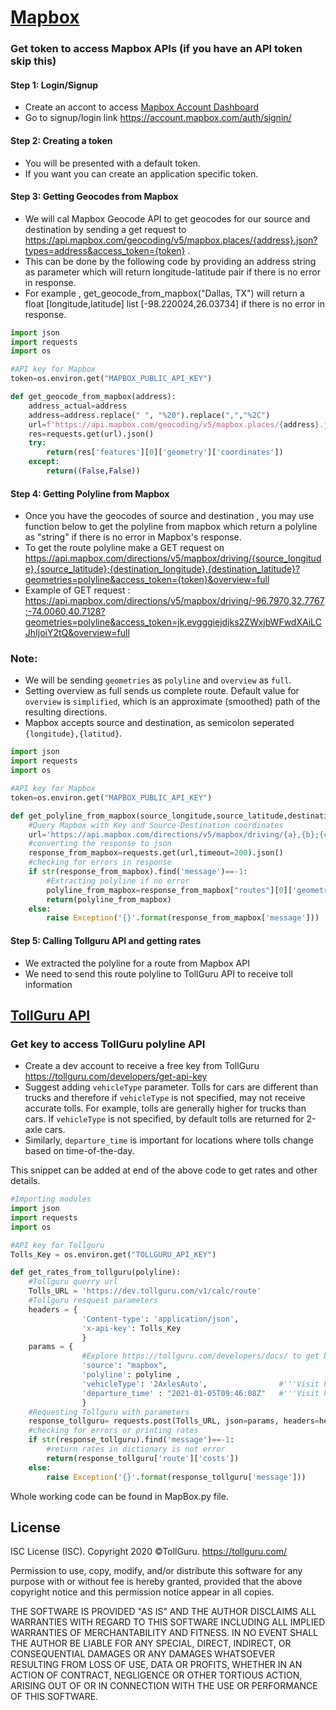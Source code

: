 # [Mapbox](https://www.mapbox.com/)

### Get token to access Mapbox APIs (if you have an API token skip this)
#### Step 1: Login/Signup
* Create an accont to access [Mapbox Account Dashboard](https://account.mapbox.com/)
* Go to signup/login link https://account.mapbox.com/auth/signin/

#### Step 2: Creating a token
* You will be presented with a default token.
* If you want you can create an application specific token.

#### Step 3: Getting Geocodes from Mapbox 
* We will cal Mapbox Geocode API to get geocodes for our source and destination by sending a get request to https://api.mapbox.com/geocoding/v5/mapbox.places/{address}.json?types=address&access_token={token} .
* This can be done by the following code by providing an address string as parameter which will return longitude-latitude pair if there is no error in response.
* For example , get_geocode_from_mapbox("Dallas, TX") will return a float [longitude,latitude] list [-98.220024,26.03734] if there is no error in response.
```python
import json
import requests
import os

#API key for Mapbox
token=os.environ.get("MAPBOX_PUBLIC_API_KEY")

def get_geocode_from_mapbox(address):               
    address_actual=address
    address=address.replace(" ", "%20").replace(",","%2C")
    url=f'https://api.mapbox.com/geocoding/v5/mapbox.places/{address}.json?limit=1&access_token={token}'
    res=requests.get(url).json()
    try:
        return(res['features'][0]['geometry']['coordinates'])
    except:
        return((False,False))
```
#### Step 4: Getting Polyline from Mapbox
* Once you have the geocodes of source and destination , you may use function below to get the polyline from mapbox which return a polyline as "string" if there is no error in Mapbox's response.
* To get the route polyline make a GET request on https://api.mapbox.com/directions/v5/mapbox/driving/{source_longitude},{source_latitude};{destination_longitude},{destination_latitude}?geometries=polyline&access_token={token}&overview=full
* Example of GET request : https://api.mapbox.com/directions/v5/mapbox/driving/-96.7970,32.7767;-74.0060,40.7128?geometries=polyline&access_token=jk.evgggiejdjks2ZWxjbWFwdXAiLCJhIjoiY2tQ&overview=full

### Note:
* We will be sending `geometries` as `polyline` and `overview` as `full`.
* Setting overview as full sends us complete route. Default value for `overview` is `simplified`, which is an approximate (smoothed) path of the resulting directions.
* Mapbox accepts source and destination, as semicolon seperated
  `{longitude},{latitud}`.

```python
import json
import requests
import os

#API key for Mapbox
token=os.environ.get("MAPBOX_PUBLIC_API_KEY")

def get_polyline_from_mapbox(source_longitude,source_latitude,destination_longitude,destination_latitude):
    #Query Mapbox with Key and Source-Destination coordinates
    url='https://api.mapbox.com/directions/v5/mapbox/driving/{a},{b};{c},{d}?geometries=polyline&access_token={e}&overview=full'.format(a=source_longitude,b=source_latitude,c=destination_longitude,d=destination_latitude,e=token)
    #converting the response to json
    response_from_mapbox=requests.get(url,timeout=200).json()
    #checking for errors in response 
    if str(response_from_mapbox).find('message')==-1:
        #Extracting polyline if no error
        polyline_from_mapbox=response_from_mapbox["routes"][0]['geometry']
        return(polyline_from_mapbox)
    else:
        raise Exception('{}'.format(response_from_mapbox['message']))
```

#### Step 5: Calling Tollguru API and getting rates 
* We extracted the polyline for a route from Mapbox API
* We need to send this route polyline to TollGuru API to receive toll information

## [TollGuru API](https://tollguru.com/developers/docs/)

### Get key to access TollGuru polyline API
* Create a dev account to receive a free key from TollGuru https://tollguru.com/developers/get-api-key
* Suggest adding `vehicleType` parameter. Tolls for cars are different than trucks and therefore if `vehicleType` is not specified, may not receive accurate tolls. For example, tolls are generally higher for trucks than cars. If `vehicleType` is not specified, by default tolls are returned for 2-axle cars. 
* Similarly, `departure_time` is important for locations where tolls change based on time-of-the-day.

This snippet can be added at end of the above code to get rates and other details.
```python
#Importing modules
import json
import requests
import os

#API key for Tollguru
Tolls_Key = os.environ.get("TOLLGURU_API_KEY")

def get_rates_from_tollguru(polyline):
    #Tollguru querry url
    Tolls_URL = 'https://dev.tollguru.com/v1/calc/route'
    #Tollguru resquest parameters
    headers = {
                'Content-type': 'application/json',
                'x-api-key': Tolls_Key
                }
    params = {   
                #Explore https://tollguru.com/developers/docs/ to get best off all the parameter that tollguru offers 
                'source': "mapbox",
                'polyline': polyline ,               
                'vehicleType': '2AxlesAuto',                #'''Visit https://tollguru.com/developers/docs/#vehicle-types to know more options'''
                'departure_time' : "2021-01-05T09:46:08Z"   #'''Visit https://en.wikipedia.org/wiki/Unix_time to know the time format'''
                }
    #Requesting Tollguru with parameters
    response_tollguru= requests.post(Tolls_URL, json=params, headers=headers,timeout=200).json()
    #checking for errors or printing rates
    if str(response_tollguru).find('message')==-1:
        #return rates in dictionary is not error
        return(response_tollguru['route']['costs'])
    else:
        raise Exception('{}'.format(response_tollguru['message']))
```

Whole working code can be found in MapBox.py file.

## License
ISC License (ISC). Copyright 2020 &copy;TollGuru. https://tollguru.com/

Permission to use, copy, modify, and/or distribute this software for any purpose with or without fee is hereby granted, provided that the above copyright notice and this permission notice appear in all copies.

THE SOFTWARE IS PROVIDED "AS IS" AND THE AUTHOR DISCLAIMS ALL WARRANTIES WITH REGARD TO THIS SOFTWARE INCLUDING ALL IMPLIED WARRANTIES OF MERCHANTABILITY AND FITNESS. IN NO EVENT SHALL THE AUTHOR BE LIABLE FOR ANY SPECIAL, DIRECT, INDIRECT, OR CONSEQUENTIAL DAMAGES OR ANY DAMAGES WHATSOEVER RESULTING FROM LOSS OF USE, DATA OR PROFITS, WHETHER IN AN ACTION OF CONTRACT, NEGLIGENCE OR OTHER TORTIOUS ACTION, ARISING OUT OF OR IN CONNECTION WITH THE USE OR PERFORMANCE OF THIS SOFTWARE.